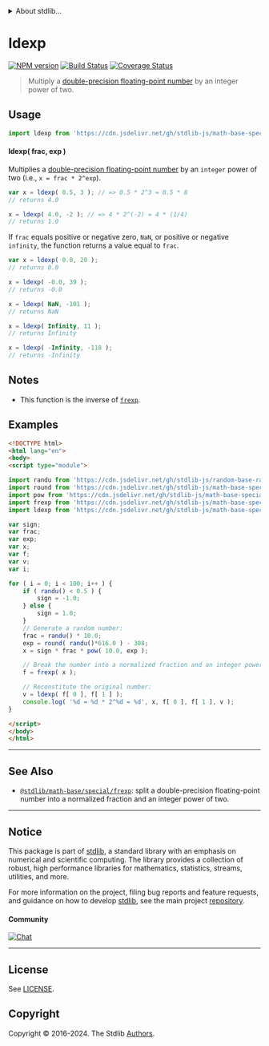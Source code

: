 <!--

@license Apache-2.0

Copyright (c) 2022 The Stdlib Authors.

Licensed under the Apache License, Version 2.0 (the "License");
you may not use this file except in compliance with the License.
You may obtain a copy of the License at

   http://www.apache.org/licenses/LICENSE-2.0

Unless required by applicable law or agreed to in writing, software
distributed under the License is distributed on an "AS IS" BASIS,
WITHOUT WARRANTIES OR CONDITIONS OF ANY KIND, either express or implied.
See the License for the specific language governing permissions and
limitations under the License.

-->


<details>
  <summary>
    About stdlib...
  </summary>
  <p>We believe in a future in which the web is a preferred environment for numerical computation. To help realize this future, we've built stdlib. stdlib is a standard library, with an emphasis on numerical and scientific computation, written in JavaScript (and C) for execution in browsers and in Node.js.</p>
  <p>The library is fully decomposable, being architected in such a way that you can swap out and mix and match APIs and functionality to cater to your exact preferences and use cases.</p>
  <p>When you use stdlib, you can be absolutely certain that you are using the most thorough, rigorous, well-written, studied, documented, tested, measured, and high-quality code out there.</p>
  <p>To join us in bringing numerical computing to the web, get started by checking us out on <a href="https://github.com/stdlib-js/stdlib">GitHub</a>, and please consider <a href="https://opencollective.com/stdlib">financially supporting stdlib</a>. We greatly appreciate your continued support!</p>
</details>

# ldexp

[![NPM version][npm-image]][npm-url] [![Build Status][test-image]][test-url] [![Coverage Status][coverage-image]][coverage-url] <!-- [![dependencies][dependencies-image]][dependencies-url] -->

> Multiply a [double-precision floating-point number][ieee754] by an integer power of two.



<section class="usage">

## Usage

```javascript
import ldexp from 'https://cdn.jsdelivr.net/gh/stdlib-js/math-base-special-ldexp@esm/index.mjs';
```

#### ldexp( frac, exp )

Multiplies a [double-precision floating-point number][ieee754] by an `integer` power of two (i.e., `x = frac * 2^exp`).

```javascript
var x = ldexp( 0.5, 3 ); // => 0.5 * 2^3 = 0.5 * 8
// returns 4.0

x = ldexp( 4.0, -2 ); // => 4 * 2^(-2) = 4 * (1/4)
// returns 1.0
```

If `frac` equals positive or negative zero, `NaN`, or positive or negative `infinity`, the function returns a value equal to `frac`.

```javascript
var x = ldexp( 0.0, 20 );
// returns 0.0

x = ldexp( -0.0, 39 );
// returns -0.0

x = ldexp( NaN, -101 );
// returns NaN

x = ldexp( Infinity, 11 );
// returns Infinity

x = ldexp( -Infinity, -118 );
// returns -Infinity
```

<section class="usage">

<section class="notes">

## Notes

-   This function is the inverse of [`frexp`][@stdlib/math/base/special/frexp].

</section>

<!-- /.notes -->

<section class="examples">

## Examples

<!-- eslint no-undef: "error" -->

```html
<!DOCTYPE html>
<html lang="en">
<body>
<script type="module">

import randu from 'https://cdn.jsdelivr.net/gh/stdlib-js/random-base-randu@esm/index.mjs';
import round from 'https://cdn.jsdelivr.net/gh/stdlib-js/math-base-special-round@esm/index.mjs';
import pow from 'https://cdn.jsdelivr.net/gh/stdlib-js/math-base-special-pow@esm/index.mjs';
import frexp from 'https://cdn.jsdelivr.net/gh/stdlib-js/math-base-special-frexp@esm/index.mjs';
import ldexp from 'https://cdn.jsdelivr.net/gh/stdlib-js/math-base-special-ldexp@esm/index.mjs';

var sign;
var frac;
var exp;
var x;
var f;
var v;
var i;

for ( i = 0; i < 100; i++ ) {
    if ( randu() < 0.5 ) {
        sign = -1.0;
    } else {
        sign = 1.0;
    }
    // Generate a random number:
    frac = randu() * 10.0;
    exp = round( randu()*616.0 ) - 308;
    x = sign * frac * pow( 10.0, exp );

    // Break the number into a normalized fraction and an integer power of two:
    f = frexp( x );

    // Reconstitute the original number:
    v = ldexp( f[ 0 ], f[ 1 ] );
    console.log( '%d = %d * 2^%d = %d', x, f[ 0 ], f[ 1 ], v );
}

</script>
</body>
</html>
```

</section>

<!-- /.examples -->

<!-- C interface documentation. -->



<!-- Section for related `stdlib` packages. Do not manually edit this section, as it is automatically populated. -->

<section class="related">

* * *

## See Also

-   <span class="package-name">[`@stdlib/math-base/special/frexp`][@stdlib/math/base/special/frexp]</span><span class="delimiter">: </span><span class="description">split a double-precision floating-point number into a normalized fraction and an integer power of two.</span>

</section>

<!-- /.related -->

<!-- Section for all links. Make sure to keep an empty line after the `section` element and another before the `/section` close. -->


<section class="main-repo" >

* * *

## Notice

This package is part of [stdlib][stdlib], a standard library with an emphasis on numerical and scientific computing. The library provides a collection of robust, high performance libraries for mathematics, statistics, streams, utilities, and more.

For more information on the project, filing bug reports and feature requests, and guidance on how to develop [stdlib][stdlib], see the main project [repository][stdlib].

#### Community

[![Chat][chat-image]][chat-url]

---

## License

See [LICENSE][stdlib-license].


## Copyright

Copyright &copy; 2016-2024. The Stdlib [Authors][stdlib-authors].

</section>

<!-- /.stdlib -->

<!-- Section for all links. Make sure to keep an empty line after the `section` element and another before the `/section` close. -->

<section class="links">

[npm-image]: http://img.shields.io/npm/v/@stdlib/math-base-special-ldexp.svg
[npm-url]: https://npmjs.org/package/@stdlib/math-base-special-ldexp

[test-image]: https://github.com/stdlib-js/math-base-special-ldexp/actions/workflows/test.yml/badge.svg?branch=main
[test-url]: https://github.com/stdlib-js/math-base-special-ldexp/actions/workflows/test.yml?query=branch:main

[coverage-image]: https://img.shields.io/codecov/c/github/stdlib-js/math-base-special-ldexp/main.svg
[coverage-url]: https://codecov.io/github/stdlib-js/math-base-special-ldexp?branch=main

<!--

[dependencies-image]: https://img.shields.io/david/stdlib-js/math-base-special-ldexp.svg
[dependencies-url]: https://david-dm.org/stdlib-js/math-base-special-ldexp/main

-->

[chat-image]: https://img.shields.io/gitter/room/stdlib-js/stdlib.svg
[chat-url]: https://app.gitter.im/#/room/#stdlib-js_stdlib:gitter.im

[stdlib]: https://github.com/stdlib-js/stdlib

[stdlib-authors]: https://github.com/stdlib-js/stdlib/graphs/contributors

[umd]: https://github.com/umdjs/umd
[es-module]: https://developer.mozilla.org/en-US/docs/Web/JavaScript/Guide/Modules

[deno-url]: https://github.com/stdlib-js/math-base-special-ldexp/tree/deno
[deno-readme]: https://github.com/stdlib-js/math-base-special-ldexp/blob/deno/README.md
[umd-url]: https://github.com/stdlib-js/math-base-special-ldexp/tree/umd
[umd-readme]: https://github.com/stdlib-js/math-base-special-ldexp/blob/umd/README.md
[esm-url]: https://github.com/stdlib-js/math-base-special-ldexp/tree/esm
[esm-readme]: https://github.com/stdlib-js/math-base-special-ldexp/blob/esm/README.md
[branches-url]: https://github.com/stdlib-js/math-base-special-ldexp/blob/main/branches.md

[stdlib-license]: https://raw.githubusercontent.com/stdlib-js/math-base-special-ldexp/main/LICENSE

[ieee754]: https://en.wikipedia.org/wiki/IEEE_754-1985

<!-- <related-links> -->

[@stdlib/math/base/special/frexp]: https://github.com/stdlib-js/math-base-special-frexp/tree/esm

<!-- </related-links> -->

</section>

<!-- /.links -->

